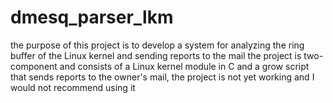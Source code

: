 # dmesq_parser_lkm 
the purpose of this project is to develop a system for analyzing the ring buffer of the Linux kernel and sending reports to the mail the project is two-component and consists of a Linux kernel module in C and a grow script that sends reports to the owner's mail, the project is not yet working and I would not recommend using it

